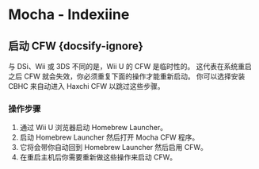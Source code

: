 # Mocha - Indexiine

## 启动 CFW {docsify-ignore}

与 DSi、Wii 或 3DS 不同的是，Wii U 的 CFW 是临时性的。 这代表在系统重启之后 CFW 就会失效，你必须重复下面的操作才能重新启动。 你可以选择安装 CBHC 来自动进入 Haxchi CFW 以跳过这些步骤。

### 操作步骤

1. 通过 Wii U 浏览器启动 Homebrew Launcher。
1. 启动 Homebrew Launcher 然后打开 Mocha CFW 程序。
1. 它将会带你自动回到 Homebrew Launcher 然后启用 CFW。
1. 在重启主机后你需要重新做这些操作来启动 CFW。